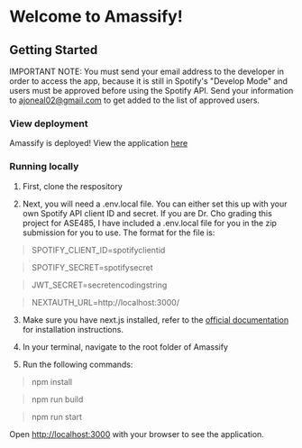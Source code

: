 # Welcome to Amassify!

## Getting Started

IMPORTANT NOTE: You must send your email address to the developer in order to access the app, because it is still in Spotify's "Develop Mode" and users must be approved before using the Spotify API. Send your information to ajoneal02@gmail.com to get added to the list of approved users.

### View deployment

Amassify is deployed! View the application [here](https://amassify.netlify.app/)

### Running locally

1. First, clone the respository

2. Next, you will need a .env.local file. You can either set this up with your own Spotify API client ID and secret. If you are Dr. Cho grading this project for ASE485, I have included a .env.local file for you in the zip submission for you to use. The format for the file is:
> SPOTIFY_CLIENT_ID=spotifyclientid

> SPOTIFY_SECRET=spotifysecret

> JWT_SECRET=secretencodingstring

> NEXTAUTH_URL=http://localhost:3000/

3. Make sure you have next.js installed, refer to the [official documentation](https://nextjs.org/docs/getting-started/installation) for installation instructions.

4. In your terminal, navigate to the root folder of Amassify

5. Run the following commands:

> npm install

> npm run build

> npm run start

Open [http://localhost:3000](http://localhost:3000) with your browser to see the application.


